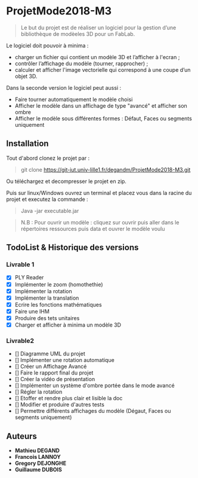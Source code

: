 # ProjetMode2018-M3

> Le but du projet est de réaliser un logiciel pour la gestion d’une bibliothèque de modèeles 3D pour un FabLab.

Le logiciel doit pouvoir à minima : 
* charger un fichier qui contient un modèle 3D et l’afficher à l'ecran ;
* contrôler l’affichage du modèle (tourner, rapprocher) ;
* calculer et afficher l'image vectorielle qui correspond à une coupe d’un objet 3D.

Dans la seconde version le logiciel peut aussi : 
* Faire tourner automatiquement le modèle choisi
* Afficher le modèle dans un affichage de type "avancé" et afficher son ombre
* Afficher le modèle sous différentes formes : Défaut, Faces ou segments uniquement


## Installation

Tout d'abord clonez le projet par : 
> git clone https://git-iut.univ-lille1.fr/degandm/ProjetMode2018-M3.git

Ou téléchargez et decompresser le projet en zip.

Puis sur linux/Windows ouvrez un terminal et placez vous dans la racine du projet et executez la commande : 

> Java -jar executable.jar

> N.B : Pour ouvrir un modèle : cliquez sur ouvrir puis aller dans le répertoires ressources puis data et ouvrer le modèle voulu

## TodoList & Historique des versions

### Livrable 1

- [x] PLY Reader
- [x] Implémenter le zoom (homothethie)
- [x] Implémenter la rotation
- [x] Implémenter la translation
- [x] Ecrire les fonctions mathématiques
- [x] Faire une IHM
- [x] Produire des tets unitaires
- [x] Charger et afficher à minima un modèle 3D

### Livrable2

- [] Diagramme UML du projet
- [] Implémenter une rotation automatique
- [] Créer un Affichage Avancé
- [] Faire le rapport final du projet
- [] Créer la vidéo de présentation 
- [] Implémenter un système d'ombre portée dans le mode avancé
- [] Régler la rotation 
- [] Etoffer et rendre plus clair et lisible la doc
- [] Modifier et produire d'autres tests 
- [] Permettre différents affichages du modèle (Dégaut, Faces ou segments uniquement)


## Auteurs

* **Mathieu DEGAND**
* **Francois LANNOY**
* **Gregory DEJONGHE**
* **Guillaume DUBOIS** 